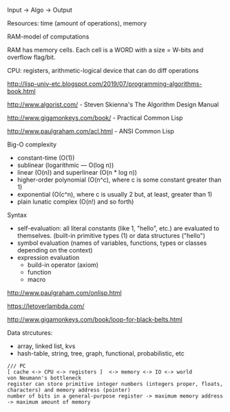 Input -> Algo -> Output

Resources: time (amount of operations), memory

RAM-model of computations

RAM has memory cells. Each cell is a WORD with a size = W-bits and overflow flag/bit.

CPU: registers, arithmetic-logical device that can do diff operations

http://lisp-univ-etc.blogspot.com/2019/07/programming-algorithms-book.html

http://www.algorist.com/ - Steven Skienna's The Algorithm Design Manual

http://www.gigamonkeys.com/book/ - Practical Common Lisp
 
http://www.paulgraham.com/acl.html - ANSI Common Lisp

Big-O complexity
* constant-time (O(1))
* sublinear (logarithmic — O(log n))
* linear (O(n)) and superlinear (O(n * log n))
* higher-order polynomial (O(n^c), where c is some constant greater than 1)
* exponential (O(с^n), where с is usually 2 but, at least, greater than 1)
* plain lunatic complex (O(n!) and so forth)

Syntax
* self-evaluation: all literal constants (like 1, "hello", etc.) are evaluated to themselves. (built-in primitive types (1) or data structures ("hello")
* symbol evaluation (names of variables, functions, types or classes depending on the context)
* expression evaluation
  * build-in operator (axiom)
  * function
  * macro


http://www.paulgraham.com/onlisp.html

https://letoverlambda.com/

http://www.gigamonkeys.com/book/loop-for-black-belts.html


Data strcutures:
 * array, linked list, kvs
 * hash-table, string, tree, graph, functional, probabilistic, etc
 
```
/// PC
[ cache <-> CPU <-> registers ]  <-> memory <-> IO <-> world
von Neumann's bottleneck
register can store primitive integer numbers (integers proper, floats, characters) and memory address (pointer)
number of bits in a general-purpose register -> maximum memory address -> maximum amount of memory
```
 
